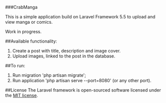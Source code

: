 ###CrabManga

This is a simple application build on Laravel Framework 5.5 to upload and view manga or comics.

Work in progress.

##Available functionality:

1. Create a post with title, description and image cover.
2. Upload images, linked to the post in the database.

##To run:
1. Run migration 'php artisan migrate';
2. Run application 'php artisan serve --port=8080' (or any other port).

##License
The Laravel framework is open-sourced software licensed under the [MIT license](https://opensource.org/licenses/MIT).
